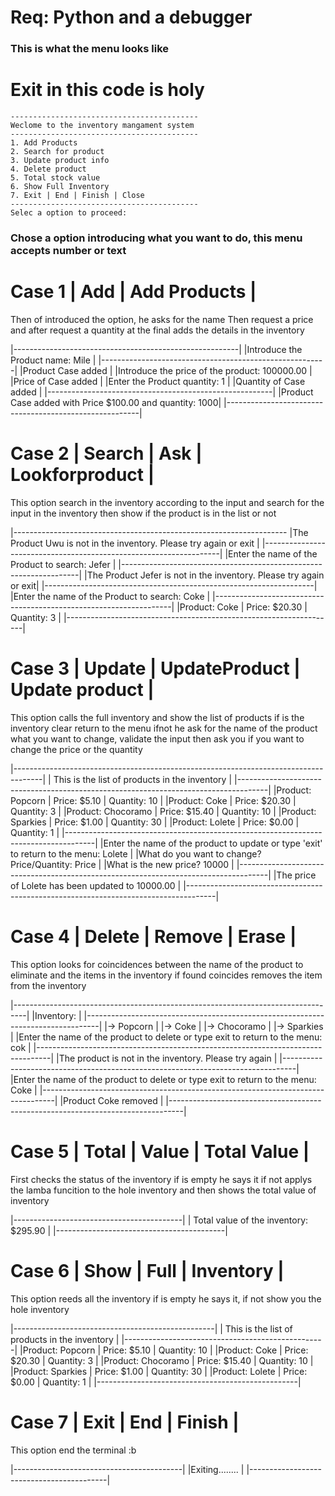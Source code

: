 # Req: Python and a debugger

### This is what the menu looks like
# Exit in this code is holy 

    ------------------------------------------
    Weclome to the inventory mangament system
    ------------------------------------------
    1. Add Products
    2. Search for product
    3. Update product info
    4. Delete product
    5. Total stock value
    6. Show Full Inventory
    7. Exit | End | Finish | Close
    ------------------------------------------
    Selec a option to proceed: 

### Chose a option introducing what you want to do, this menu accepts number or text

# Case 1 | Add | Add Products |
Then of introduced the option, he asks for the name
Then request a price and after request a quantity
at the final adds the details in the inventory

|--------------------------------------------------------|
|Introduce the Product name: Mile                        |
|--------------------------------------------------------|
|Product Case added                                      |
|Introduce the price of the product: 100000.00           |
|Price of Case added                                     |
|Enter the Product quantity: 1                           |
|Quantity of Case added                                  |
|--------------------------------------------------------|
|Product Case added with Price $100.00 and quantity: 1000|
|--------------------------------------------------------|  


# Case 2 | Search | Ask | Lookforproduct | 
This option search in the inventory according to the input
and search for the input in the inventory
then show if the product is in the list or not

|--------------------------------------------------------------------
|The Product Uwu is not in the inventory. Please try again or exit  |
|-------------------------------------------------------------------|
|Enter the name of the Product to search: Jefer                     |
|-------------------------------------------------------------------|
|The Product Jefer is not in the inventory. Please try again or exit|
|-------------------------------------------------------------------|
|Enter the name of the Product to search: Coke                      |
|-------------------------------------------------------------------|
|Product: Coke | Price: $20.30 | Quantity: 3                        |
|-------------------------------------------------------------------|  

# Case 3 | Update | UpdateProduct | Update product | 
This option calls the full inventory and show the list of products
if is the inventory clear return to the menu ifnot he ask for
the name of the product what you want to change, validate the input
then ask you if you want to change the price or the quantity

|-------------------------------------------------------------------------------------|
| This is the list of products in the inventory                                       |
|-------------------------------------------------------------------------------------|
|Product: Popcorn | Price: $5.10 | Quantity: 10                                       |
|Product: Coke | Price: $20.30 | Quantity: 3                                          |
|Product: Chocoramo | Price: $15.40 | Quantity: 10                                    |
|Product: Sparkies | Price: $1.00 | Quantity: 30                                      |
|Product: Lolete | Price: $0.00 | Quantity: 1                                         |
|-------------------------------------------------------------------------------------| 
|Enter the name of the product to update or type 'exit' to return to the menu: Lolete |
|What do you want to change? Price/Quantity: Price                                    |
|What is the new price? 10000                                                         |
|-------------------------------------------------------------------------------------|
|The price of Lolete has been updated to 10000.00                                     |
|-------------------------------------------------------------------------------------|

# Case 4 | Delete | Remove | Erase | 
This option looks for coincidences between the name of the product
to eliminate and the items in the inventory if found coincides 
removes the item from the inventory

|---------------------------------------------------------------------------------|
|Inventory:                                                                       |
|---------------------------------------------------------------------------------|
|-> Popcorn                                                                       |
|-> Coke                                                                          |
|-> Chocoramo                                                                     |
|-> Sparkies                                                                      |
|Enter the name of the product to delete or type exit to return to the menu: cok  |
|---------------------------------------------------------------------------------|
|The product is not in the inventory. Please try again                            |
|---------------------------------------------------------------------------------|
|Enter the name of the product to delete or type exit to return to the menu: Coke |
|---------------------------------------------------------------------------------|
|Product Coke removed                                                             |
|---------------------------------------------------------------------------------|

# Case 5 | Total | Value | Total Value |
First checks the status of the inventory if is empty he says it
if not applys the lamba funcition to the hole inventory and 
then shows the total value of inventory

|------------------------------------------| 
| Total value of the inventory: $295.90    |
|------------------------------------------|

# Case 6 | Show | Full | Inventory |
This option reeds all the inventory if is empty he says it, if not
show you the hole inventory

|--------------------------------------------------|
| This is the list of products in the inventory    |
|--------------------------------------------------|
|Product: Popcorn | Price: $5.10 | Quantity: 10    |
|Product: Coke | Price: $20.30 | Quantity: 3       |
|Product: Chocoramo | Price: $15.40 | Quantity: 10 |
|Product: Sparkies | Price: $1.00 | Quantity: 30   |
|Product: Lolete | Price: $0.00 | Quantity: 1      |
|--------------------------------------------------|

# Case 7 | Exit | End | Finish |
This option end the terminal :b

|------------------------------------------|
|Exiting........                           |
|------------------------------------------|
